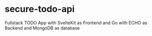 # secure-todo-api
Fullstack TODO App with SvelteKit as Frontend and Go with ECHO as Backend and MongoDB as database

